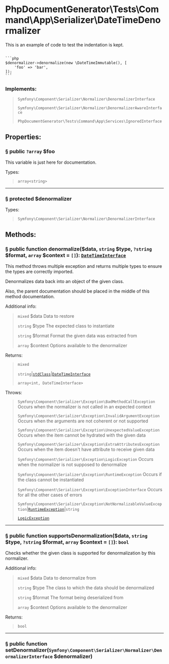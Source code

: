# PhpDocumentGenerator\Tests\Command\App\Serializer\DateTimeDenormalizer

This is an example of code to test the indentation is kept.

<code>
```php
$denormalizer->denormalize(new \DateTimeImmutable(), [
    'foo' => 'bar',
]);
```
</code>

### Implements:

> `Symfony\Component\Serializer\Normalizer\DenormalizerInterface`
>
> `Symfony\Component\Serializer\Normalizer\DenormalizerAwareInterface`
>
> `PhpDocumentGenerator\Tests\Command\App\Services\IgnoredInterface`

## Properties:

### <a href="#property-foo" id="property-foo">§</a> public `?array` $foo

This variable is just here for documentation.

Types:

> `array<string>`

---

### <a href="#property-denormalizer" id="property-denormalizer">§</a> protected $denormalizer

Types:

> `Symfony\Component\Serializer\Normalizer\DenormalizerInterface`

## Methods:

### <a href="#method-denormalize" id="method-denormalize">§</a> public function denormalize($data, `string` $type, `?string` $format, `array` $context = `[]`): [`DateTimeInterface`](https://php.net/class.datetimeinterface)

This method throws multiple exception and returns multiple types to ensure the types are correctly imported.

Denormalizes data back into an object of the given class.

Also, the parent documentation should be placed in the middle of this method documentation.

Additional info:

> `mixed` $data Data to restore
>
> `string` $type The expected class to instantiate
>
> `string` $format Format the given data was extracted from
>
> `array` $context Options available to the denormalizer

Returns:

> `mixed`
>
> `string`|[`stdClass`](https://php.net/class.stdclass)|[`DateTimeInterface`](https://php.net/class.datetimeinterface)
>
> `array<int, DateTimeInterface>`

Throws:

> `Symfony\Component\Serializer\Exception\BadMethodCallException` Occurs when the normalizer is not called in an expected context
>
> `Symfony\Component\Serializer\Exception\InvalidArgumentException` Occurs when the arguments are not coherent or not supported
>
> `Symfony\Component\Serializer\Exception\UnexpectedValueException` Occurs when the item cannot be hydrated with the given data
>
> `Symfony\Component\Serializer\Exception\ExtraAttributesException` Occurs when the item doesn't have attribute to receive given data
>
> `Symfony\Component\Serializer\Exception\LogicException` Occurs when the normalizer is not supposed to denormalize
>
> `Symfony\Component\Serializer\Exception\RuntimeException` Occurs if the class cannot be instantiated
>
> `Symfony\Component\Serializer\Exception\ExceptionInterface` Occurs for all the other cases of errors
>
> `Symfony\Component\Serializer\Exception\NotNormalizableValueException`|[`RuntimeException`](https://php.net/class.runtimeexception)|`string`
>
> [`LogicException`](https://php.net/class.logicexception)

---

### <a href="#method-supportsDenormalization" id="method-supportsDenormalization">§</a> public function supportsDenormalization($data, `string` $type, `?string` $format, `array` $context = `[]`): `bool`

Checks whether the given class is supported for denormalization by this normalizer.

Additional info:

> `mixed` $data Data to denormalize from
>
> `string` $type The class to which the data should be denormalized
>
> `string` $format The format being deserialized from
>
> `array` $context Options available to the denormalizer

Returns:

> `bool`

---

### <a href="#method-setDenormalizer" id="method-setDenormalizer">§</a> public function setDenormalizer(`Symfony\Component\Serializer\Normalizer\DenormalizerInterface` $denormalizer)
